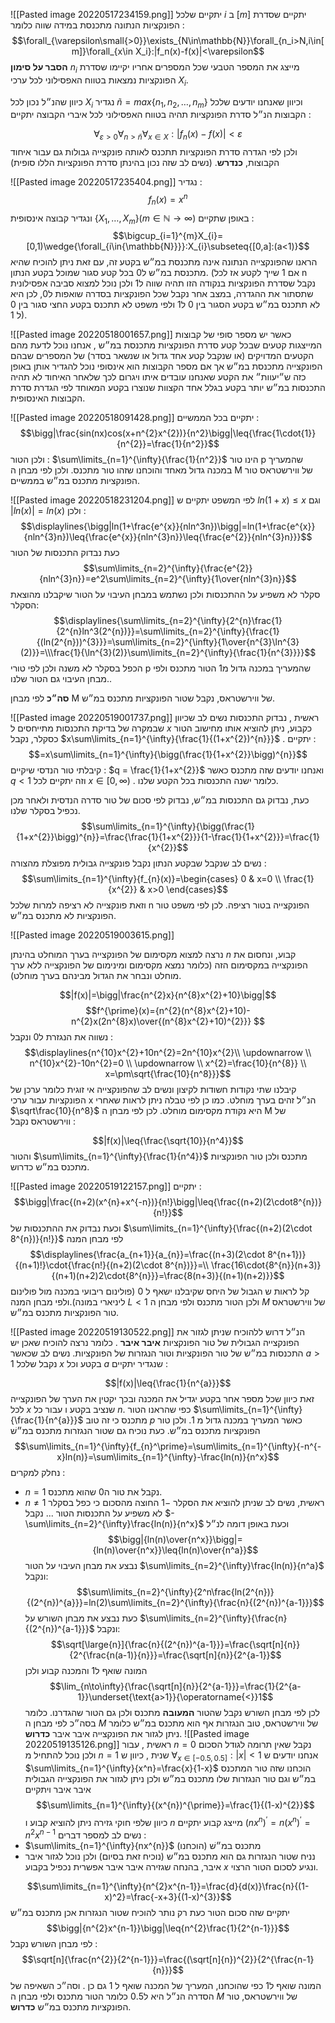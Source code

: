 ![[Pasted image 20220517234159.png]]
יתקיים שלכל $i$ ב $[m]$ יתקיים שסדרת הפונקציות הנתונה מתכנסת במידה שווה כלומר : 
$$\forall_{\varepsilon\small{>0}}\exists_{N\in\mathbb{N}}\forall_{n_i>N,i\in[m]}\forall_{x\in X_i}:|f_n(x)-f(x)|<\varepsilon$$
__הסבר על סימון__ $n_i$ מייצג את המספר הטבעי שכל המספרים אחריו יקיימו שסדרת הפונקציות נמצאות בטווח האפסילוני לכל ערכי $X_i$.

כיוון שהנ״ל נכון לכל $X_i$ נגדיר $\widetilde{n}=max\{{n_{1},n_{2},\dots,n_{m}}\}$ וכיוון שאנחנו יודעים שלכל הקבוצות הנ״ל סדרת הפונקציות תהיה בטווח האפסילוני לכל איברי הקבוצה יתקיים : 

$$\forall_{\varepsilon>0}\forall_{n>\widetilde{n}}\forall_{x\in X}:|f_{n}(x)-f(x)|<\varepsilon$$
 ולכן לפי הגדרה סדרת הפונקציות תתכנס לאותה פונקצייה גבולות גם עבור איחוד הקבוצות, __כנדרש__.  (נשים לב שזה נכון בהינתן סדרת הפונקציות הללו סופית)

![[Pasted image 20220517235404.png]]
נגדיר : 
$$f_{n}(x)=x^{n}$$
ונגדיר קבוצה אינסופית $\{ X_{1},\dots,X_{m}\}(m\in{\mathbb{N}}\rightarrow{\infty})$
באופן שתקיים : 
$$\bigcup_{i=1}^{m}X_{i}=[0,1)\wedge{\forall_{i\in{\mathbb{N}}}}:X_{i}\subseteq{[0,a]:(a<1)}$$
הראנו שהפונקצייה הנתונה אינה מתכנסת במ״ש בקטע זה, עם זאת ניתן להוכיח שהיא מתכנסת במ״ש ל0 בכל קטע סגור שמוכל בקטע הנתון. (אם $1$ שייך לקטע אז לכל n נקבל שסדרת הפונקציות בנקודה הזו תהיה שווה ל1 ולכן נוכל למצוא סביבה אפסילונית שתסתור את ההגדרה, במצב אחר נקבל שכל הפונקציות בסדרה שואפות ל0, לכן היא לא תתכנס במ״ש בקטע הסגור בין 0 ל1 ולפי משפט לא תתכנס בקטע החצי סגור בין 0 ל 1).

![[Pasted image 20220518001657.png]]
כאשר יש מספר סופי של קבוצות המייצגות קטעים שבכל קטע סדרת הפונקציות מתכנסת במ״ש , אנחנו נוכל לדעת מהם הקטעים המדויקים (או שנקבל קטע אחד גדול או שנשאר בסדר) של המספרים שבהם הפונקצייה מתכנסת במ״ש אך אם מספר הקבוצות הוא אינסופי נוכל להגדיר אותן באופן כזה ש״יעוות״ את הקטע שאנחנו עובדים איתו ויגרום לכך שלאחר האיחוד לא תהיה התכנסות במ״ש יותר בקטע בגלל אחד הקצוות שנוצרו בקטע המאוחד לפי הגדרת סדרת הקבוצות האינסופית.

![[Pasted image 20220518091428.png]]
יתקיים בכל הממשיים :
$$\bigg|\frac{sin(nx)cos(x+n^{2}x^{2})}{n^2}\bigg|\leq{\frac{1\cdot{1}}{n^{2}}=\frac{1}{n^2}}$$
ולכן הטור : $\sum\limits_{n=1}^{\infty}{\frac{1}{n^2}}$ הינו טור p שהמעריך במכנה גדול מאחד והוכחנו שזהו טור מתכנס. ולכן לפי מבחן ה M של ווירשטראס טור הפונקציות מתכנס במ״ש בממשיים. 

![[Pasted image 20220518231204.png]]
לפי המשפט יתקיים ש $ln(1+x)\leq{x}$ וגם  $|ln(x)|=ln(x)$ ולכן :
$$\displaylines{\bigg|ln(1+\frac{e^{x}}{nln^3n})\bigg|=ln(1+\frac{e^{x}}{nln^{3}n})\leq{\frac{e^{x}}{nln^{3}n}}\leq{\frac{e^{2}}{nln^{3}n}}}$$
כעת  נבדוק התכנסות של הטור
$$\sum\limits_{n=2}^{\infty}{\frac{e^{2}}{nln^{3}n}}=e^2\sum\limits_{n=2}^{\infty}{1\over{nln^{3}n}}$$
סקלר לא משפיע על ההתכנסות ולכן נשתמש במבחן העיבוי על הטור שיקבלנו מהוצאת הסקלר: 
$$\displaylines{\sum\limits_{n=2}^{\infty}{2^{n}\frac{1}{2^{n}ln^3(2^{n})}}=\sum\limits_{n=2}^{\infty}{\frac{1}{(ln(2^{n}))^{3}}}=\sum\limits_{n=2}^{\infty}{1\over{n^{3}\ln^{3}(2)}}=\\\frac{1}{\ln^{3}(2)}\sum\limits_{n=2}^{\infty}{\frac{1}{n^{3}}}}$$
הכפל בסקלר לא משנה ולכן לפי טורי p שהמעריך במכנה גדול מ1 הטור מתכנס ולפי מבחן העיבוי גם הטור שלנו..

__סה״כ__ לפי מבחן M של ווירשטראס, נקבל שטור הפונקציות מתכנס במ״ש.

![[Pasted image 20220519001737.png]]
ראשית , נבדוק התכנסות
נשים לב שכיוון שבמקרה של בדיקת התכנסות מתייחסים ל $x$ כקבוע, ניתן להוציא אותו מחישוב הטור כסקלר, נקבל $x\sum\limits_{n=1}^{\infty}{\frac{1}{(1+x^{2})^{n}}}$ .
יתקיים : 
$$=x\sum\limits_{n=1}^{\infty}{\bigg(\frac{1}{1+x^{2}}\bigg)^{n}}$$
קיבלתי טור הנדסי שיקיים : $q = \frac{1}{1+x^{2}}$ ואנחנו יודעים שזה מתכנס כאשר $q<1$ וזה יתקיים לכל $x\in[0,\infty)$ . כלומר ישנה התכנסות בכל הקטע שלנו.

כעת, נבדוק גם התכנסות במ״ש,  נבדוק לפי סכום של טור סדרה הנדסית ולאחר מכן נכפיל בסקלר שלנו. 
$$\sum\limits_{n=1}^{\infty}{\bigg(\frac{1}{1+x^{2}}\bigg)^{n}}=\frac{\frac{1}{1+x^{2}}}{1-\frac{1}{1+x^{2}}}=\frac{1}{x^{2}}$$
נשים לב שנקבל שבקטע הנתון נקבל פונקצייה גבולית מפוצלת מהצורה :
$$\sum\limits_{n=1}^{\infty}{f_{n}(x)}=\begin{cases}
    0 & x=0 \\
     \frac{1}{x^{2}} & x>0
  \end{cases}$$
וזאת פונקצייה לא רציפה למרות שלכל n הפונקצייה בטור רציפה. לכן לפי משפט טור הפונקציות לא מתכנס במ״ש.

![[Pasted image 20220519003615.png]]

נרצה למצוא מקסימום של הפונקצייה בערך המוחלט בהינתן $n$ קבוע, ונחסום את הפונקצייה במקסימום הזה (כלומר נמצא מקסימום ומינימום של הפונקצייה ללא ערך מוחלט ונבחר את הגדול מבינהם בערך מוחלט).

$$|f(x)|=\bigg|\frac{n^{2}x}{n^{8}x^{2}+10}\bigg|$$
$$f^{\prime}(x)={n^{2}(n^{8}x^{2}+10)-n^{2}x(2n^{8}x)\over{(n^{8}x^{2}+10)^{2}}}
$$
נשווה את הנגזרת ל0 ונקבל : 
$$\displaylines{n^{10}x^{2}+10n^{2}=2n^{10}x^{2}\\ \updownarrow \\ n^{10}x^{2}-10n^{2}=0 \\ \updownarrow \\ x^{2}=\frac{10}{n^{8}} \\ x=\pm\sqrt{\frac{10}{n^8}}}$$
קיבלנו שתי נקודות חשודות לקיצון ונשים לב שהפונקצייה אי זוגית כלומר ערכן של הפונקציות עבור ערכי x הנ״ל זהים בערך מוחלט.
כמו כן לפי טבלה ניתן לראות שאחרי $\sqrt\frac{10}{n^8}$ היא נקודת מקסימום מוחלט. 
לכן לפי מבחן ה M של ווירשטראס נקבל : 

$$|f(x)|\leq{\frac{\sqrt{10}}{n^4}}$$
והטור $\sum\limits_{n=1}^{\infty}{\frac{1}{n^4}}$ מתכנס ולכן טור הפונקציות מתכנס במ״ש כדרוש.


![[Pasted image 20220519122157.png]]
יתקיים :
$$\bigg|\frac{(n+2)(x^{n}+x^{-n})}{n!}\bigg|\leq{\frac{(n+2)(2\cdot8^{n})}{n!}}$$
וכעת נבדוק את ההתכנסות של $\sum\limits_{n=1}^{\infty}{\frac{(n+2)(2\cdot 8^{n})}{n!}}$  לפי מבחן המנה 
$$\displaylines{\frac{a_{n+1}}{a_{n}}=\frac{(n+3)(2\cdot 8^{n+1})}{(n+1)!}\cdot{\frac{n!}{(n+2)(2\cdot 8^{n})}}=\\ \frac{16\cdot{8^{n}}(n+3)}{(n+1)(n+2)2\cdot{8^{n}}}=\frac{8(n+3)}{(n+1)(n+2)}}$$
קל לראות ש הגבול של היחס שקיבלנו ישאף ל 0 (פולינום ריבועי במכנה מול פולינום ליניארי במונה).ולפי מבחן המנה $L<1$ ולכן הטור מתכנס ולפי מבחן ה $M$ של ווירשטראס טור הפונקציות מתכנס במ״ש.

![[Pasted image 20220519130522.png]]
הנ״ל דרוש ללהוכיח שניתן לגזור את הפונקצייה הגבולית של טור הפונקציות __איבר איבר__ . כלומר נרצה להוכיח שאכן יש התכנסות במ״ש של טור הפונקציות וטור הנגזרות של הפונקציות.
נשים לב שכאשר $a>1$ נקבל שלכל $x$ בקטע וכל $a$ שנגדיר יתקיים :

$$|f(x)|\leq{\frac{1}{n^{a}}}$$
זאת כיוון שכל מספר אחר בקטע יגדיל את המכנה ובכך יקטין את הערך של הפונקצייה לכל $x$ שנציב בקטע ו עבור כל $n$.
כפי שהראנו הטור  $\sum\limits_{n=1}^{\infty}{\frac{1}{n^{a}}}$ מתכנס כי זה טוב $p$ כאשר המעריך במכנה גדול מ 1. ולכן טור הפונקציות מתכנס במ״ש.
כעת נוכיח גם שטור הנגזרות מתכנס במ״שׁ
$$\sum\limits_{n=1}^{\infty}{f_{n}^\prime}=\sum\limits_{n=1}^{\infty}{-n^{-x}ln(n)}=\sum\limits_{n=1}^{\infty}-\frac{ln(n)}{n^x}$$
נחלק למקרים : 
* $n=1$ נקבל את טור ה$0$ שהוא מתכנס.
* $n\neq{1}$ ראשית, נשים לב שניתן להוציא את הסקלר $-1$ החוצה 
 מהסכום כי כפל בסקלר לא משפיע על התכנסות הטור ... נקבל $-\sum\limits_{n=2}^{\infty}\frac{ln(n)}{n^x}$ וכעת באופן דומה לנ״ל 
 $$\bigg|{ln(n)\over{n^x}}\bigg|={ln(n)\over{n^x}}\leq{ln(n)\over{n^a}}$$
 נבצע את מבחן העיבוי על הטור $\sum\limits_{n=2}^{\infty}\frac{ln(n)}{n^a}$ ונקבל:
 $$\sum\limits_{n=2}^{\infty}{2^n\frac{ln(2^{n})}{(2^{n})^{a}}}=ln(2)\sum\limits_{n=2}^{\infty}{\frac{n}{(2^{n})^{a-1}}}$$
 כעת נבצע את מבחן השורש על $\sum\limits_{n=2}^{\infty}{\frac{n}{(2^{n})^{a-1}}}$  ונקבל:
 $$\sqrt[\large{n}]{\frac{n}{(2^{n})^{a-1}}}=\frac{\sqrt[n]{n}}{2^{\frac{n(a-1)}{n}}}=\frac{\sqrt[n]{n}}{2^{a-1}}$$
 המונה שואף ל1 והמכנה קבוע ולכן 
 $$\lim_{n\to\infty}{\frac{\sqrt[n]{n}}{2^{a-1}}}=\frac{1}{2^{a-1}}\underset{\text{a>1}}{\operatorname{<}}1$$
 לכן לפי מבחן השורש נקבל שהטור __המעובה__ מתכנס ולכן גם הטור שהגדרנו. כלומר בסה״כ לפי מבחן ה $M$ של ווירשטראס, טוב הנגזרות אף הוא מתכנס במ״ש כלומר ניתן לגזור את הפונקצייה איבר איבר __כדרוש__.
![[Pasted image 20220519135126.png]]
ראשית , עבור $n=0$ נקבל שאין תרומה לגודל הסכום ולכן נוכל להתחיל מ $n=1$ שנית , כיוון ש $\forall_{x\in[-0.5,0.5]}:|x|<1$ אנחנו יודעים ש $\sum\limits_{n=1}^{\infty}{x^n}=\frac{x}{1-x}$  הוכחנו שזה טור המתכנס במ״ש וגם טור הנגזרות שלו מתכנס במ״ש ולכן ניתן לגזור את הפונקצייה הגבולית איבר איבר ויתקיים 
$$\sum\limits_{n=1}^{\infty}{(x^{n})^{\prime}}=\frac{1}{(1-x)^{2}}$$
כיוון שלפי חוקי גזירה ניתן להוציא קבוע ו $n$ מייצג קבוע יתקיים 
$(nx^{n})^{\prime}=n(x^{n})^{\prime}=n^{2}x^{n-1}$
נשים לב למספר דברים :
* $\sum\limits_{n=1}^{\infty}{nx^{n}}$ מתכנס במ״שׁ (הוכחנו)
* נניח שטור הנגזרות גם הוא מתכנס במ״ש (נוכיח זאת בסיום) ולכן נוכל לגזור איבר איבר, בהנחה שגזירה איבר איבר אפשרית נכפיל בקבוע $x$ ונגיע לסכום הטור הרצוי.

$$\sum\limits_{n=1}^{\infty}{n^{2}x^{n-1}}=\frac{d}{d(x)}\frac{n}{(1-x)^2}=\frac{-x+3}{(1-x)^{3}}$$
יתקיים שזה סכום הטור כעת רק נותר להוכיח שטור הנגזרות אכן מתכנס במ״ש
$$\bigg|{n^{2}x^{n-1}}\bigg|\leq{n^{2}\frac{1}{2^{n-1}}}$$
לפי מבחן השורש נקבל : 
$$\sqrt[n]{\frac{n^{2}}{2^{n-1}}}=\frac{(\sqrt[n]{n})^{2}}{2^{\frac{n-1}{n}}}$$
המונה שואף ל$1$ כפי שהוכחנו, המעריך של המכנה שואף ל $1$ גם כן . וסה״כ השאיפה של הסדרה הנ״ל היא ל$0.5$ כלומר הטור מתכנס ולפי מבחן ה $M$ של ווירשטראס, טור הפונקציות מתכנס במ״ש __כדרוש__. 





